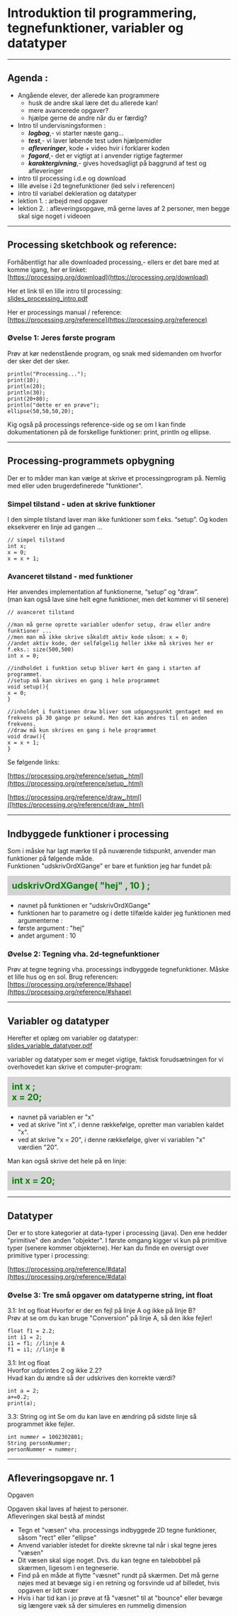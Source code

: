 # Introduktion til programmering, tegnefunktioner, variabler og datatyper

-------------------

## Agenda : 

- Angående elever, der allerede kan programmere
    - husk de andre skal lære det du allerede kan!
    - mere avancerede opgaver?
    - hjælpe gerne de andre når du er færdig?
- Intro til undervisningsformen : 
    - ***logbog***,- vi starter næste gang...
    - ***test***,- vi laver løbende test uden hjælpemidler
    - ***afleveringer***, kode + video hvir i forklarer koden
    - ***fagord***,- det er vigtigt at i anvender rigtige fagtermer  
    - ***karaktergivning***,- gives hovedsagligt på baggrund af test og afleveringer
- intro til processing i.d.e og download
- lille øvelse i 2d tegnefunktioner (led selv i referencen)
- intro til variabel dekleration og datatyper
- lektion 1. : arbejd med opgaver 
- lektion 2. : afleveringsopgave, må gerne laves af 2 personer, men begge skal sige noget i videoen

-----------------

## Processing sketchbook og reference:

Forhåbentligt har alle downloaded processing,- ellers er det bare med at komme igang, her er linket:     
[https://processing.org/download](https://processing.org/download)

Her et link til en lille intro til processing:        
[slides_processing_intro.pdf](slides_processing_intro.pdf)

Her er processings manual / reference:   
[https://processing.org/reference](https://processing.org/reference)

### Øvelse 1: Jeres første program
Prøv at kør nedenstående program, og snak med sidemanden om hvorfor der sker det der sker.  
```
println("Processing..."); 
print(10);
println(20); 
println(30);
print(20+80);
println("dette er en prøve"); 
ellipse(50,50,50,20);
```

Kig også på processings reference-side og se om I kan finde dokumentationen på de forskellige funktioner: print, println og ellipse.

-------------------

## Processing-programmets opbygning

Der er to måder man kan vælge at skrive et processingprogram på. 
Nemlig med eller uden brugerdefinerede "funktioner". 

### Simpel tilstand - uden at skrive funktioner
I den simple tilstand laver man ikke funktioner som f.eks. “setup”. Og koden eksekverer en linje ad gangen ...

```
// simpel tilstand
int x;
x = 0;
x = x + 1;
```

### Avanceret tilstand - med funktioner
Her anvendes implementation af funktionerne, “setup” og “draw”.   
(man kan også lave sine helt egne funktioner, men det kommer vi til senere)

```
// avanceret tilstand

//man må gerne oprette variabler udenfor setup, draw eller andre funktioner ... 
//men man må ikke skrive såkaldt aktiv kode såsom: x = 0;
//andet aktiv kode, der selfølgelig heller ikke må skrives her er f.eks.: size(500,500)
int x = 0;

//indholdet i funktion setup bliver kørt én gang i starten af programmet.  
//setup må kan skrives en gang i hele programmet
void setup(){
x = 0;
}

//inholdet i funktionen draw bliver som udgangspunkt gentaget med en frekvens på 30 gange pr sekund. Men det kan ændres til en anden frekvens.
//draw må kun skrives en gang i hele programmet
void draw(){
x = x + 1;
}
```

Se følgende links: 

[https://processing.org/reference/setup_.html](https://processing.org/reference/setup_.html)

[https://processing.org/reference/draw_.html]([https://processing.org/reference/draw_.html)

-------------------

## Indbyggede funktioner i processing

Som i måske har lagt mærke til på nuværende tidspunkt, anvender man funktioner på følgende måde.   
Funktionen "udskrivOrdXGange" er bare et funktion jeg har fundet på:

<p style="padding: 10px;margin:0px;color:green;background:lightgray;font-weight:700;font-size:20px">
      udskrivOrdXGange( "hej" , 10 ) ;
</p>

- navnet på funktionen er "udskrivOrdXGange" 
- funktionen har to parametre og i dette tilfælde kalder jeg funktionen med argumenterne :
- første argument : "hej"
- andet argument : 10


### Øvelse 2: Tegning vha. 2d-tegnefunktioner
Prøv at tegne tegning vha. processings indbyggede tegnefunktioner. Måske et lille hus og en sol. Brug referencen:     
[https://processing.org/reference/#shape](https://processing.org/reference/#shape)

-------------------

## Variabler og datatyper

Herefter et oplæg om variabler og datatyper:    
[slides_variable_datatyper.pdf](slides_variable_datatyper.pdf)

variabler og datatyper som er meget vigtige, faktisk forudsætningen for vi overhovedet kan skrive et computer-program:

<p style="padding: 10px;margin:0px;color:green;background:lightgray;font-weight:700;font-size:20px">
     int x ; 
     <br>
     x = 20;
</p>

- navnet på variablen er "x" 
- ved at skrive "int x", i denne rækkefølge, opretter man variablen kaldet "x".
- ved at skrive "x = 20", i denne rækkefølge, giver vi variablen "x" værdien "20".

Man kan også skrive det hele på en linje:

<p style="padding: 10px;margin:0px;color:green;background:lightgray;font-weight:700;font-size:20px">
     int x = 20;
</p>

-------------------

## Datatyper

Der er to store kategorier at data-typer i processing (java). 
Den ene hedder "primitive" den anden "objekter".
I første omgang kigger vi kun på primitive typer (senere kommer objekterne). 
Her kan du finde en oversigt over primitive typer i processing:

[https://processing.org/reference/#data](https://processing.org/reference/#data)




### Øvelse 3: Tre små opgaver om datatyperne string, int float

3.1: Int og float
Hvorfor er der en fejl på linje A og ikke på linje B?   
Prøv at se om du kan bruge "Conversion" på linje A, så den ikke fejler!
```
float f1 = 2.2;
int i1 = 2;
i1 = f1; //linje A
f1 = i1; //linje B
```

3.1: Int og float  
Hvorfor udprintes 2 og ikke 2.2?   
Hvad kan du ændre så der udskrives den korrekte værdi?
```
int a = 2;
a+=0.2;
print(a);
```

3.3: String og int
Se om du kan lave en ændring på sidste linje så programmet ikke fejler.
```
int nummer = 1002302801;
String personNummer;
personNummer = nummer;
```

-------------------

## Afleveringsopgave nr. 1

Opgaven

Opgaven skal laves af højest to personer.   
Afleveringen skal bestå af mindst 

- Tegn et "væsen" vha. processings indbyggede 2D tegne funktioner, såsom "rect" eller "ellipse"
- Anvend variabler istedet for direkte skrevne tal når i skal tegne jeres "væsen"
- Dit væsen skal sige noget. Dvs. du kan tegne en talebobbel på skærmen, ligesom i en tegneserie.
- Find på en måde at flytte "væsnet" rundt på skærmen. Det må gerne nøjes med at bevæge sig i en retning og forsvinde ud af billedet, hvis opgaven er lidt svær
- Hvis i har tid kan i jo prøve at få "væsnet" til at "bounce" eller bevæge sig længere væk så der simuleres en rummelig dimension